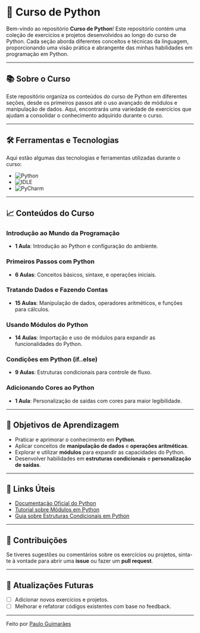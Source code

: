 # 🚀 Curso de Python

Bem-vindo ao repositório **Curso de Python**! Este repositório contém uma coleção de exercícios e projetos desenvolvidos ao longo do curso de Python. Cada seção aborda diferentes conceitos e técnicas da linguagem, proporcionando uma visão prática e abrangente das minhas habilidades em programação em Python.

---

## 📚 Sobre o Curso

Este repositório organiza os conteúdos do curso de Python em diferentes seções, desde os primeiros passos até o uso avançado de módulos e manipulação de dados. Aqui, encontrarás uma variedade de exercícios que ajudam a consolidar o conhecimento adquirido durante o curso.

---

## 🛠️ Ferramentas e Tecnologias

Aqui estão algumas das tecnologias e ferramentas utilizadas durante o curso:

- ![Python](https://img.shields.io/badge/Code-Python-informational?style=flat&logo=python&color=306998)
- ![IDLE](https://img.shields.io/badge/IDE-IDLE-informational?style=flat&logo=python&color=306998)
- ![PyCharm](https://img.shields.io/badge/IDE-PyCharm-informational?style=flat&logo=pycharm&color=000000)

---

## 📈 Conteúdos do Curso

### Introdução ao Mundo da Programação
- **1 Aula**: Introdução ao Python e configuração do ambiente.

### Primeiros Passos com Python
- **6 Aulas**: Conceitos básicos, sintaxe, e operações iniciais.

### Tratando Dados e Fazendo Contas
- **15 Aulas**: Manipulação de dados, operadores aritméticos, e funções para cálculos.

### Usando Módulos do Python
- **14 Aulas**: Importação e uso de módulos para expandir as funcionalidades do Python.

### Condições em Python (if..else)
- **9 Aulas**: Estruturas condicionais para controle de fluxo.

### Adicionando Cores ao Python
- **1 Aula**: Personalização de saídas com cores para maior legibilidade.

---

## 🎯 Objetivos de Aprendizagem

- Praticar e aprimorar o conhecimento em **Python**.
- Aplicar conceitos de **manipulação de dados** e **operações aritméticas**.
- Explorar e utilizar **módulos** para expandir as capacidades do Python.
- Desenvolver habilidades em **estruturas condicionais** e **personalização de saídas**.

---

## 🔗 Links Úteis

- [Documentação Oficial do Python](https://docs.python.org/3/)
- [Tutorial sobre Módulos em Python](https://docs.python.org/3/tutorial/modules.html)
- [Guia sobre Estruturas Condicionais em Python](https://www.learnpython.org/en/Conditions)

---

## 🙌 Contribuições

Se tiveres sugestões ou comentários sobre os exercícios ou projetos, sinta-te à vontade para abrir uma **issue** ou fazer um **pull request**.

---

## 📅 Atualizações Futuras

- [ ] Adicionar novos exercícios e projetos.
- [ ] Melhorar e refatorar códigos existentes com base no feedback.

---

Feito por [Paulo Guimarães](https://github.com/Pelinho03)
